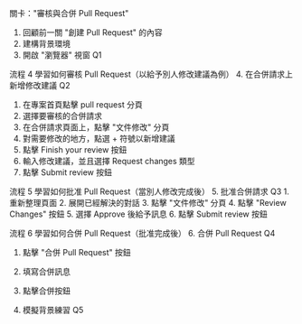 關卡："審核與合併 Pull Request"

1. 回顧前一關 "創建 Pull Request" 的內容
2. 建構背景環境
3. 開啟 "瀏覽器" 視窗     Q1

流程 4 學習如何審核 Pull Request（以給予別人修改建議為例）
4. 在合併請求上新增修改建議 Q2
   1. 在專案首頁點擊 pull request 分頁
   2. 選擇要審核的合併請求
   3. 在合併請求頁面上，點擊 "文件修改" 分頁
   4. 對需要修改的地方，點選 + 符號以新增建議
   5. 點擊 Finish your review 按鈕
   6. 輸入修改建議，並且選擇 Request changes 類型
   7. 點擊 Submit review 按鈕

流程 5 學習如何批准 Pull Request（當別人修改完成後）
5.  批准合併請求 Q3
    1.  重新整理頁面
    2.  展開已經解決的對話
    3.  點擊 "文件修改" 分頁
    4.  點擊 "Review Changes" 按鈕
    5.  選擇 Approve 後給予訊息
    6.  點擊 Submit review 按鈕

流程 6 學習如何合併 Pull Request（批准完成後）
6. 合併 Pull Request Q4
   1. 點擊 "合併 Pull Request" 按鈕
   2. 填寫合併訊息
   3. 點擊合併按鈕
   
7.  模擬背景練習   Q5
    